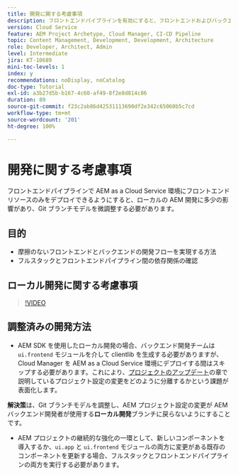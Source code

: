 ```yaml
---
title: 開発に関する考慮事項
description: フロントエンドパイプラインを有効にすると、フロントエンドおよびバックエンドの開発プロセスに与える影響を考慮します。
version: Cloud Service
feature: AEM Project Archetype, Cloud Manager, CI-CD Pipeline
topic: Content Management, Development, Development, Architecture
role: Developer, Architect, Admin
level: Intermediate
jira: KT-10689
mini-toc-levels: 1
index: y
recommendations: noDisplay, noCatalog
doc-type: Tutorial
exl-id: a3b27d5b-b167-4c60-af49-8f2e8d814c86
duration: 89
source-git-commit: f23c2ab86d42531113690df2e342c65060b5c7cd
workflow-type: tm+mt
source-wordcount: '201'
ht-degree: 100%

---
```


# 開発に関する考慮事項

フロントエンドパイプラインで AEM as a Cloud Service 環境にフロントエンドリソースのみをデプロイできるようにすると、ローカルの AEM 開発に多少の影響があり、Git ブランチモデルを微調整する必要があります。

## 目的

* 摩擦のないフロントエンドとバックエンドの開発フローを実現する方法
* フルスタックとフロントエンドパイプライン間の依存関係の確認


## ローカル開発に関する考慮事項

>[!VIDEO](https://video.tv.adobe.com/v/3409421?quality=12&learn=on)


## 調整済みの開発方法

* AEM SDK を使用したローカル開発の場合、バックエンド開発チームは `ui.frontend` モジュールを介して clientlib を生成する必要がありますが、Cloud Manager を AEM as a Cloud Service 環境にデプロイする間はスキップする必要があります。これにより、[プロジェクトのアップデート](update-project.md)の章で説明しているプロジェクト設定の変更をどのように分離するかという課題が表面化します。

__解決策__&#x200B;は、Git ブランチモデルを調整し、AEM プロジェクト設定の変更が AEM バックエンド開発者が使用する&#x200B;__ローカル開発__&#x200B;ブランチに戻らないようにすることです。


* AEM プロジェクトの継続的な強化の一環として、新しいコンポーネントを導入するか、`ui.app` と `ui.frontend` モジュールの両方に変更がある既存のコンポーネントを更新する場合、フルスタックとフロントエンドパイプラインの両方を実行する必要があります。
